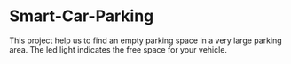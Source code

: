 # Smart-Car-Parking
This project help us to find an empty parking space in a very large parking area. The led light indicates the free space for your vehicle.

